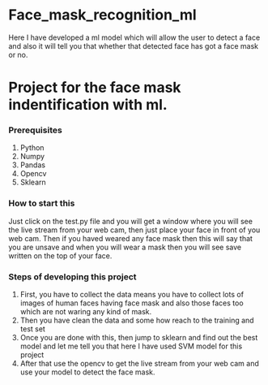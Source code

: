 # Face_mask_recognition_ml
Here I have developed a ml model which will allow the user to detect a face and also it will tell you that whether that detected face has got a face mask or no.
<h1>Project for the face mask indentification with ml.</h1>

<h3>Prerequisites</h3>
<ol>
<li>Python</li>
<li>Numpy</li>
<li>Pandas</li>
<li>Opencv</li>
<li>Sklearn</li>
</ol>

<h3>How to start this</h3>
Just click on the test.py file and you will get a window where you will see the live stream from your web cam, then just place your face in front of you web cam. Then if you haved
weared any face mask then this will say that you are unsave and when you will wear a mask then you will see save written on the top of your face.

<h3>Steps of developing this project</h3>
<ol>
<li>First, you have to collect the data means you have to collect lots of images of human faces having face mask and also those faces too which are not waring any kind of mask.</li>
<li>Then you have clean the data and some how reach to the training and test set</li>
<li>Once you are done with this, then jump to sklearn and find out the best model and let me tell you that here I have used SVM model for this project</li>
<li>After that use the opencv to get the live stream from your web cam and use your model to detect the face mask.</li>
</ol>
